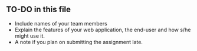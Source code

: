 ## TO-DO in this file

- Include names of your team members
- Explain the features of your web application, the end-user and how s/he might use it.
- A note if you plan on submitting the assignment late.